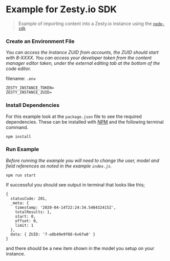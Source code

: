 # Example for Zesty.io SDK

> Example of importing content into a Zesty.io instance using the [`node-sdk`](https://github.com/zesty-io/node-sdk)


### Create an Environment File
*You can access the Instance ZUID from accounts, the ZUID should start with 8-XXXX. You can access your developer token from the content manager editor taken, under the external editing tab at the bottom of the code editor.*

filename: `.env`
```
ZESTY_INSTANCE_TOKEN=
ZESTY_INSTANCE_ZUID=
```

### Install Dependencies

For this example look at the `package.json` file to see the required dependencies. These can be installed with [NPM](https://www.npmjs.com/get-npm) and the following terminal command.

```
npm install
```

### Run Example

*Before running the example you will need to change the user, model and field references as noted in the example `index.js`.*
```
npm run start
```

If successful you should see output in terminal that looks like this;
```
{
  statusCode: 201,
  _meta: {
    timestamp: '2020-04-14T22:24:34.540432415Z',
    totalResults: 1,
    start: 0,
    offset: 0,
    limit: 1
  },
  data: { ZUID: '7-a8b49e9f88-6v6fw0' }
}
```

and there should be a new item shown in the model you setup on your instance.